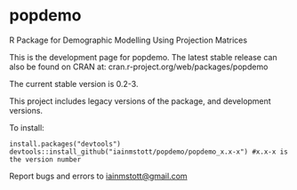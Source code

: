 # popdemo
R Package for Demographic Modelling Using Projection Matrices

This is the development page for popdemo. The latest stable release can also be found on CRAN at:
cran.r-project.org/web/packages/popdemo

The current stable version is 0.2-3.

This project includes legacy versions of the package, and development versions.

To install: 
```
install.packages("devtools")
devtools::install_github("iainmstott/popdemo/popdemo_x.x-x") #x.x-x is the version number
```

Report bugs and errors to iainmstott@gmail.com
